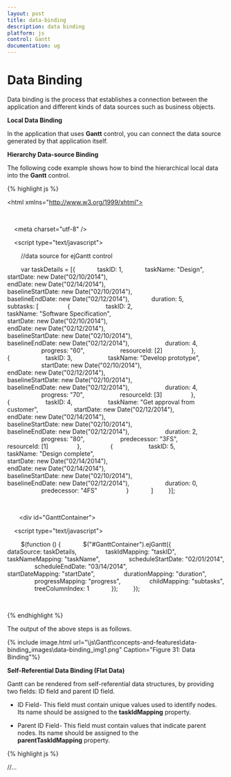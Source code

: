 ```yaml
---
layout: post
title: data-binding
description: data binding
platform: js
control: Gantt
documentation: ug
---
```


# Data Binding

Data binding is the process that establishes a connection between the application and different kinds of data sources such as business objects.

**Local Data Binding**

In the application that uses **Gantt** control, you can connect the data source generated by that application itself.

**Hierarchy Data-source Binding**

The following code example shows how to bind the hierarchical local data into the **Gantt** control.



{% highlight js %}

<!DOCTYPE html>

<html xmlns="http://www.w3.org/1999/xhtml">

<head>

   <title>Getting Started with Gantt Control for JavaScript</title>

    <meta charset="utf-8" />
    <link href="http://cdn.syncfusion.com/13.1.0.21/js/web/flat-azure/ej.web.all.min.css" rel="stylesheet" />
 <!--scripts-->   
 <script src="http://code.jquery.com/jquery-1.10.2.min.js"></script>
 <script src="http://borismoore.github.io/jsrender/jsrender.min.js"></script>
<script src="http://ajax.aspnetcdn.com/ajax/globalize/0.1.1/globalize.js">
</script>
 <script src="http://cdnjs.cloudflare.com/ajax/libs/jquery-easing/1.3/jquery.easing.min.js"></script>
 <script src="http://cdn.syncfusion.com/13.1.0.21/js/web/ej.web.all.min.js "></script>

    <script type="text/javascript">

        //data source for ejGantt control

        var taskDetails = [{
            taskID: 1,
            taskName: "Design",
            startDate: new Date("02/10/2014"),
            endDate: new Date("02/14/2014"),
            baselineStartDate: new Date("02/10/2014"),
            baselineEndDate: new Date("02/12/2014"),
            duration: 5,
            subtasks: [
                {
                    taskID: 2,
                    taskName: "Software Specification",
                    startDate: new Date("02/10/2014"),
                    endDate: new Date("02/12/2014"),
                    baselineStartDate: new Date("02/10/2014"),
                    baselineEndDate: new Date("02/12/2014"),
                    duration: 4,
                    progress: "60",
                    resourceId: [2]
                },
                {
                    taskID: 3,
                    taskName: "Develop prototype",
                    startDate: new Date("02/10/2014"),
                    endDate: new Date("02/12/2014"),
                    baselineStartDate: new Date("02/10/2014"),
                    baselineEndDate: new Date("02/12/2014"),
                    duration: 4,
                    progress: "70",
                    resourceId: [3]
                },
                {
                    taskID: 4,
                    taskName: "Get approval from customer",
                    startDate: new Date("02/12/2014"),
                    endDate: new Date("02/14/2014"),
                    baselineStartDate: new Date("02/10/2014"),
                    baselineEndDate: new Date("02/12/2014"),
                    duration: 2,
                    progress: "80",
                    predecessor: "3FS",
                    resourceId: [1]
                },
                {
                    taskID: 5,
                    taskName: "Design complete",
                    startDate: new Date("02/14/2014"),
                    endDate: new Date("02/14/2014"),
                    baselineStartDate: new Date("02/10/2014"),
                    baselineEndDate: new Date("02/12/2014"),
                    duration: 0,
                    predecessor: "4FS"
                }
            ]
        }];

    </script>

</head>

<body>

   <!--Add  Gantt control here-->
   <div id="GanttContainer"></div>

    <script type="text/javascript">

        $(function () {
            $("#GanttContainer").ejGantt({
                dataSource: taskDetails,
                taskIdMapping: "taskID",
                taskNameMapping: "taskName",
                scheduleStartDate: "02/01/2014",
                scheduleEndDate: "03/14/2014",
                startDateMapping: "startDate",
                durationMapping: "duration",
                progressMapping: "progress",
                childMapping: "subtasks",
                treeColumnIndex: 1
            });
        });
</script>

</body>

</html> 


{% endhighlight %}







The output of the above steps is as follows.



{% include image.html url="\js\Gantt\concepts-and-features\data-binding_images\data-binding_img1.png" Caption="Figure 31: Data Binding"%}

**Self-Referential Data Binding (Flat Data)**

Gantt can be rendered from self-referential data structures, by providing two fields: ID field and parent ID field.

* ID Field- This field must contain unique values used to identify nodes. Its name should be assigned to the **taskIdMapping** property.

* Parent ID Field- This field must contain values that indicate parent nodes. Its name should be assigned to the **parentTaskIdMapping** property.



{% highlight js %}


//...
    <script type="text/javascript">

        var projectData1 = [

            { taskID: 1, taskName: "Task 1", startDate: "02/03/2014", endDate: "03/07/2014", duration: 5},
            { taskID: 2, pId: 1, taskName: "Child Task 1", startDate: "02/03/2014", endDate: "02/07/2014", duration: 5},
            { taskID: 3, pId: 1, taskName: "Child Task 2", startDate: "02/03/2014", endDate: "02/07/2014", duration: 5, progress: "100" },
            { taskID: 22, pId: 2, taskName: "Sub Child Task 1", startDate: "02/03/2014", endDate: "02/07/2014", duration: 5 },
            { taskID: 23, pId: 2, taskName: "Sub Child Task 2", startDate: "02/03/2014", endDate: "02/07/2014", duration: 5, progress: "100" },
            { taskID: 12, pId: 22, taskName: "Inner Child Task 1", startDate: "02/03/2014", endDate: "02/07/2014", duration: 5},
            { taskID: 13, pId: 22, taskName: "Inner Child Task 2", startDate: "02/03/2014", endDate: "02/07/2014", duration: 5, progress: "100"},

            { taskID: 4, taskName: "Task 2", startDate: "02/03/2014", endDate: "02/07/2014", duration: 5, progress: "100"},
            { taskID: 5, pId: 4, taskName: "Child Task 1", startDate: "02/03/2014", endDate: "02/07/2014", duration: 5, progress: "100" },
            { taskID: 6, pId: 4, taskName: "Child Task 2", startDate: "02/07/2014", endDate: "02/07/2014", duration: 5},
            { taskID: 7, pId: 6, taskName: "Sub Child Task 1", startDate: "02/07/2014", endDate: "02/07/2014", duration: 5},
            { taskID: 8, pId: 7, taskName: "Inner Child Task 1", startDate: "02/10/2014", endDate: "02/12/2014", duration: 3, progress: "60"},
            { taskID: 9, pId: 7, taskName: "Inner Child Task 2", startDate: "02/10/2014", endDate: "02/12/2014", duration: 3, progress: "100" },

            { taskID: 10, taskName: "Task 3", startDate: "02/13/2014", endDate: "02/14/2014", duration: 2, progress: "100"},
            { taskID: 11, taskName: "Task 4", startDate: "02/14/2014", endDate: "02/14/2014", duration: 0, }

        ];



        $(function () {

            $("#GanttContainer").ejGantt({
                dataSource: projectData,
                taskIdMapping: "taskID",
                parentTaskIdMapping: "pId",  
                taskNameMapping: "taskName",
                startDateMapping: "startDate",
                progressMapping: "progress",
                durationMapping: "duration",
                endDateMapping: "endDate",
                childMapping: "subtasks",
                enableVirtualization: true,
                highlightWeekEnds: true,
                includeWeekend: false,
                scheduleStartDate: "02/01/2014",
                scheduleEndDate: "03/14/2014",
            });
        });

    </script>


{% endhighlight %}







The following screenshot shows the output of the above steps.



{% include image.html url="\js\Gantt\concepts-and-features\data-binding_images\data-binding_img2.png" Caption="Figure 32: Self-Referential Data Binding"%}

